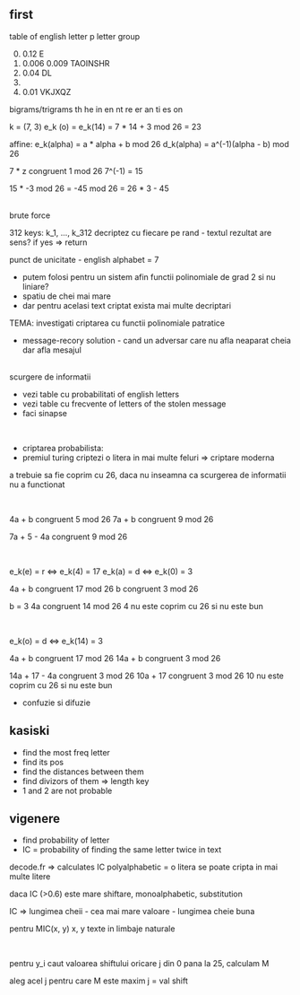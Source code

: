 ## first

table of english letter p
letter group

0. 0.12 E
1. 0.006 0.009 TAOINSHR
2. 0.04 DL
3. 
4. 0.01 VKJXQZ

bigrams/trigrams th he in en nt re er an ti es on

k = (7, 3)
e_k (o) = e_k(14) = 7 * 14 + 3 mod 26 = 23

affine: 
e_k(alpha) = a * alpha + b mod 26
d_k(alpha) = a^(-1)(alpha - b) mod 26

7 * z congruent 1 mod 26
7^(-1) = 15

15 * -3 mod 26 = -45 mod 26 = 26 * 3 - 45

<br> brute force

312 keys: k_1, ..., k_312
decriptez cu fiecare pe rand - textul rezultat are sens? if yes => return

punct de unicitate - english alphabet = 7

- putem folosi pentru un sistem afin functii polinomiale de grad 2 si nu liniare?
- spatiu de chei mai mare
- dar pentru acelasi text criptat exista mai multe decriptari

TEMA: investigati criptarea cu functii polinomiale patratice

- message-recory solution - cand un adversar care nu afla neaparat cheia dar afla mesajul

<br> scurgere de informatii

- vezi table cu probabilitati of english letters
- vezi table cu frecvente of letters of the stolen message
- faci sinapse

<br>

- criptarea probabilista:
- premiul turing criptezi o litera in mai multe feluri 
=> criptare moderna

a trebuie sa fie coprim cu 26, daca nu inseamna ca scurgerea de informatii nu a functionat

<br> 

4a + b congruent 5 mod 26
7a + b congruent 9 mod 26

7a + 5 - 4a congruent 9 mod 26

<br>

e_k(e) = r <=> e_k(4) = 17
e_k(a) = d <=> e_k(0) = 3

4a + b congruent 17 mod 26
b congruent 3 mod 26

b = 3
4a congruent 14 mod 26
4 nu este coprim cu 26 si nu este bun

<br>

e_k(o) = d <=> e_k(14) = 3

4a + b congruent 17 mod 26
14a + b congruent 3 mod 26


14a + 17 - 4a congruent 3 mod 26
10a + 17 congruent 3 mod 26
10 nu este coprim cu 26 si nu este bun

- confuzie si difuzie

## kasiski

- find the most freq letter
- find its pos
- find the distances between them
- find divizors of them => length key
- 1 and 2 are not probable

## vigenere

- find probability of letter
- IC = probability of finding the same letter twice in text

decode.fr => calculates IC
polyalphabetic = o litera se poate cripta in mai multe litere

daca IC (>0.6) este mare shiftare, monoalphabetic, substitution

IC => lungimea cheii - cea mai mare valoare - lungimea cheie buna


pentru MIC(x, y)
x, y texte in limbaje naturale

<br>

pentru y_i caut valoarea shiftului
oricare j din 0 pana la 25, calculam M

aleg acel j pentru care M este maxim
j = val shift
